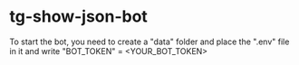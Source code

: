 # tg-show-json-bot

To start the bot, you need to create a "data" folder and place the ".env" file in it and write "BOT_TOKEN" = <YOUR_BOT_TOKEN>
